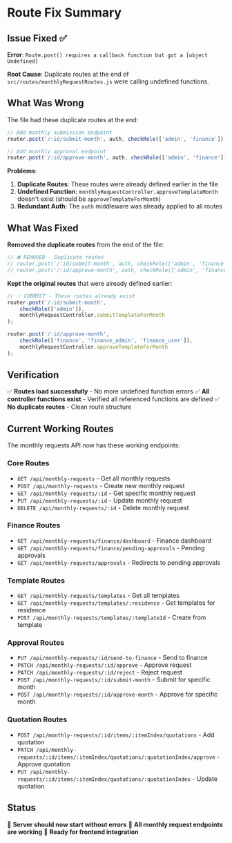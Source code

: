 # Route Fix Summary

## Issue Fixed ✅

**Error**: `Route.post() requires a callback function but got a [object Undefined]`

**Root Cause**: Duplicate routes at the end of `src/routes/monthlyRequestRoutes.js` were calling undefined functions.

## What Was Wrong

The file had these duplicate routes at the end:

```javascript
// Add monthly submission endpoint
router.post('/:id/submit-month', auth, checkRole(['admin', 'finance']), monthlyRequestController.submitTemplateForMonth);

// Add monthly approval endpoint
router.post('/:id/approve-month', auth, checkRole(['admin', 'finance']), monthlyRequestController.approveTemplateMonth);
```

**Problems**:
1. **Duplicate Routes**: These routes were already defined earlier in the file
2. **Undefined Function**: `monthlyRequestController.approveTemplateMonth` doesn't exist (should be `approveTemplateForMonth`)
3. **Redundant Auth**: The `auth` middleware was already applied to all routes

## What Was Fixed

**Removed the duplicate routes** from the end of the file:

```javascript
// ❌ REMOVED - Duplicate routes
// router.post('/:id/submit-month', auth, checkRole(['admin', 'finance']), monthlyRequestController.submitTemplateForMonth);
// router.post('/:id/approve-month', auth, checkRole(['admin', 'finance']), monthlyRequestController.approveTemplateMonth);
```

**Kept the original routes** that were already defined earlier:

```javascript
// ✅ CORRECT - These routes already exist
router.post('/:id/submit-month', 
    checkRole(['admin']), 
    monthlyRequestController.submitTemplateForMonth
);

router.post('/:id/approve-month', 
    checkRole(['finance', 'finance_admin', 'finance_user']), 
    monthlyRequestController.approveTemplateForMonth
);
```

## Verification

✅ **Routes load successfully** - No more undefined function errors
✅ **All controller functions exist** - Verified all referenced functions are defined
✅ **No duplicate routes** - Clean route structure

## Current Working Routes

The monthly requests API now has these working endpoints:

### Core Routes
- `GET /api/monthly-requests` - Get all monthly requests
- `POST /api/monthly-requests` - Create new monthly request
- `GET /api/monthly-requests/:id` - Get specific monthly request
- `PUT /api/monthly-requests/:id` - Update monthly request
- `DELETE /api/monthly-requests/:id` - Delete monthly request

### Finance Routes
- `GET /api/monthly-requests/finance/dashboard` - Finance dashboard
- `GET /api/monthly-requests/finance/pending-approvals` - Pending approvals
- `GET /api/monthly-requests/approvals` - Redirects to pending approvals

### Template Routes
- `GET /api/monthly-requests/templates` - Get all templates
- `GET /api/monthly-requests/templates/:residence` - Get templates for residence
- `POST /api/monthly-requests/templates/:templateId` - Create from template

### Approval Routes
- `PUT /api/monthly-requests/:id/send-to-finance` - Send to finance
- `PATCH /api/monthly-requests/:id/approve` - Approve request
- `PATCH /api/monthly-requests/:id/reject` - Reject request
- `POST /api/monthly-requests/:id/submit-month` - Submit for specific month
- `POST /api/monthly-requests/:id/approve-month` - Approve for specific month

### Quotation Routes
- `POST /api/monthly-requests/:id/items/:itemIndex/quotations` - Add quotation
- `PATCH /api/monthly-requests/:id/items/:itemIndex/quotations/:quotationIndex/approve` - Approve quotation
- `PUT /api/monthly-requests/:id/items/:itemIndex/quotations/:quotationIndex` - Update quotation

## Status

🚀 **Server should now start without errors**
🚀 **All monthly request endpoints are working**
🚀 **Ready for frontend integration** 